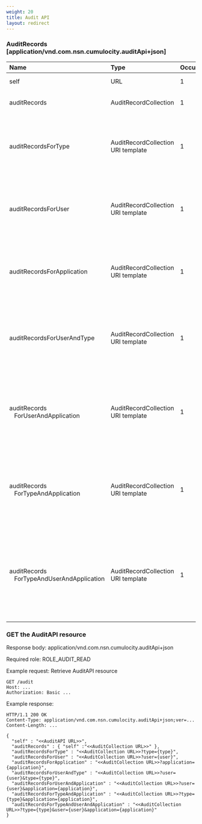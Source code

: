 ```yaml
---
weight: 20
title: Audit API
layout: redirect
---
```


### AuditRecords [application/vnd.com.nsn.cumulocity.auditApi+json]

<table>
<colgroup>
<col style="width: 25%;">
<col style="width: 25%;">
<col style="width: 10%;">
<col style="width: 40%;">
</colgroup>
<thead>
<tr>
<th align="left">Name</th>
<th align="left">Type</th>
<th align="left">Occurs</th>
<th align="left">Description</th>
</tr>
</thead>
<tbody>
<tr>
<td align="left">self</td>
<td align="left">URL</td>
<td align="left">1</td>
<td align="left">Link to this resource.</td>
</tr>
<tr>
<td align="left">auditRecords</td>
<td align="left">AuditRecordCollection</td>
<td align="left">1</td>
<td align="left">Collection of all audit records.</td>
</tr>
<tr>
<td align="left">auditRecordsForType</td>
<td align="left">AuditRecordCollection URI template</td>
<td align="left">1</td>
<td align="left">Read-only collection of all audit records of a particular type (placeholder {type}).</td>
</tr>
<tr>
<td align="left">auditRecordsForUser</td>
<td align="left">AuditRecordCollection URI template</td>
<td align="left">1</td>
<td align="left">Read-only collection of all audit records for a particular user (placeholder {user}).</td>
</tr>
<tr>
<td align="left">auditRecordsForApplication</td>
<td align="left">AuditRecordCollection URI template</td>
<td align="left">1</td>
<td align="left">Read-only collection of all audit records for a particular application (placeholder {application}).</td>
</tr>
<tr>
<td align="left">auditRecordsForUserAndType</td>
<td align="left">AuditRecordCollection URI template</td>
<td align="left">1</td>
<td align="left">Read-only collection of all audit records of a particular user and type (placeholder {user} and {type}).</td>
</tr>
<tr>
<td align="left">auditRecords &nbsp;&nbsp;&nbsp;ForUserAndApplication</td>
<td align="left">AuditRecordCollection URI template</td>
<td align="left">1</td>
<td align="left">Read-only collection of all audit records for a particular user and application (placeholder {user} and {application}).</td>
</tr>
<tr>
<td align="left">auditRecords &nbsp;&nbsp;&nbsp;ForTypeAndApplication</td>
<td align="left">AuditRecordCollection URI template</td>
<td align="left">1</td>
<td align="left">Read-only collection of all audit records of a particular type and application (placeholder {type} and {application}).</td>
</tr>
<tr>
<td align="left">auditRecords &nbsp;&nbsp;&nbsp;ForTypeAndUserAndApplication</td>
<td align="left">AuditRecordCollection URI template</td>
<td align="left">1</td>
<td align="left">Read-only collection of all audit records of a particular type, user and application (placeholder {type}, {user} and {application}).</td>
</tr>
</tbody>
</table>

### GET the AuditAPI resource

Response body: application/vnd.com.nsn.cumulocity.auditApi+json

Required role: ROLE\_AUDIT\_READ

Example request: Retrieve AuditAPI resource

	GET /audit
	Host: ...
	Authorization: Basic ...

Example response:

    HTTP/1.1 200 OK
    Content-Type: application/vnd.com.nsn.cumulocity.auditApi+json;ver=...
    Content-Length: ...

    {
      "self" : "<<AuditAPI URL>>",
      "auditRecords" : { "self" :"<<AuditCollection URL>>" },
      "auditRecordsForType" : "<<AuditCollection URL>>?type={type}",
      "auditRecordsForUser" : "<<AuditCollection URL>>?user={user}",
      "auditRecordsForApplication" : "<<AuditCollection URL>>?application={application}",
      "auditRecordsForUserAndType" : "<<AuditCollection URL>>?user={user}&type={type}",
      "auditRecordsForUserAndApplication" : "<<AuditCollection URL>>?user={user}&application={application}",
      "auditRecordsForTypeAndApplication" : "<<AuditCollection URL>>?type={type}&application={application}",
      "auditRecordsForTypeAndUserAndApplication" : "<<AuditCollection URL>>?type={type}&user={user}&application={application}"
    }
